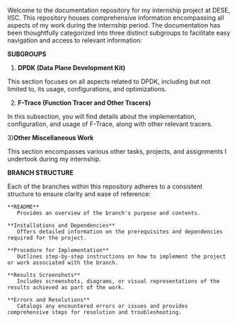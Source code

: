 Welcome to the documentation repository for my internship project at DESE, IISC. This repository houses comprehensive information encompassing all aspects of my work during the internship period. The documentation has been thoughtfully categorized into three distinct subgroups to facilitate easy navigation and access to relevant information:

**SUBGROUPS**

1) **DPDK (Data Plane Development Kit)**

This section focuses on all aspects related to DPDK, including but not limited to, its usage, configurations, and optimizations.

2) **F-Trace (Function Tracer and Other Tracers)**

In this subsection, you will find details about the implementation, configuration, and usage of F-Trace, along with other relevant tracers.

3)**Other Miscellaneous Work**

This section encompasses various other tasks, projects, and assignments I undertook during my internship.


**BRANCH STRUCTURE**

Each of the branches within this repository adheres to a consistent structure to ensure clarity and ease of reference:

    **README**
       Provides an overview of the branch's purpose and contents.

    **Installations and Dependencies**
       Offers detailed information on the prerequisites and dependencies required for the project.

    **Procedure for Implementation**
       Outlines step-by-step instructions on how to implement the project or work associated with the branch.

    **Results Screenshots**
       Includes screenshots, diagrams, or visual representations of the results achieved as part of the work.

    **Errors and Resolutions**
       Catalogs any encountered errors or issues and provides comprehensive steps for resolution and troubleshooting.


      







